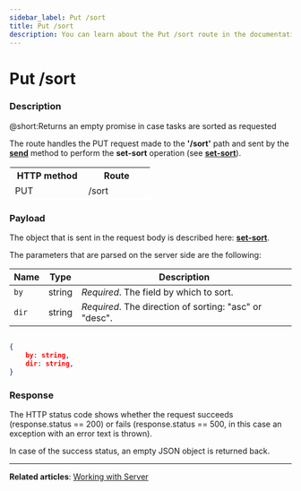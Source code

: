 ```yaml
---
sidebar_label: Put /sort
title: Put /sort
description: You can learn about the Put /sort route in the documentation of the DHTMLX JavaScript To Do List library. Browse developer guides and API reference, try out code examples and live demos, and download a free 30-day evaluation version of DHTMLX To Do List.
---
```


# Put /sort

### Description

@short:Returns an empty promise in case tasks are sorted as requested

The route handles the PUT request made to the **'/sort'** path and sent by the [**send**](api/rest_api/methods/send_method.md) method to perform the **set-sort** operation (see [**set-sort**](api/methods/setsort_method.md)).

<table style="border: 1px solid white; border-collapse: collapse; width:50%">
<thead style="border: 1px solid white; border-collapse: collapse;">
<th style="width:25%">HTTP method</th>
<th style="width:25%">Route</th>
</thead>
<tbody style="border: 1px solid white; border-collapse: collapse">
<tr>
<td>PUT</td>
<td>/sort</td>
</tr>
</tbody>
</table>


### Payload

The object that is sent in the request body is described here: [**set-sort**](api/events/setsort_event.md).

The parameters that are parsed on the server side are the following:

| Name       | Type        | Description |
| ----------- | ----------- | ----------- |
| `by`       |  string   | *Required*. The field by which to sort.|
| `dir`       |  string   | *Required*. The direction of sorting: "asc" or "desc".|

~~~json

{
    by: string,
    dir: string,
}
~~~

### Response
  
The HTTP status code shows whether the request succeeds (response.status == 200) or fails (response.status == 500, in this case an exception with an error text is thrown).

In case of the success status, an empty JSON object is returned back. 

---

**Related articles**: [Working with Server](guides/working_with_server.md)